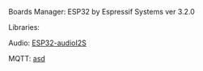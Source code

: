 Boards Manager: ESP32 by Espressif Systems ver 3.2.0

Libraries:

Audio: [ESP32-audioI2S](https://github.com/schreibfaul1/ESP32-audioI2S)

MQTT: [asd](https://github.com/hmueller01/pubsubclient3)
